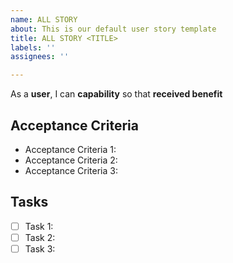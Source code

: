 ```yaml
---
name: ALL STORY
about: This is our default user story template
title: ALL STORY <TITLE>
labels: ''
assignees: ''

---
```


As a **user**, I can **capability** so that **received benefit**

## Acceptance Criteria
* Acceptance Criteria 1:
* Acceptance Criteria 2:
* Acceptance Criteria 3:

## Tasks
- [ ] Task 1:
- [ ] Task 2:
- [ ] Task 3:
